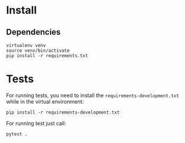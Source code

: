 # Install
## Dependencies

```
virtualenv venv
source venv/bin/activate
pip install -r requirements.txt
```

# Tests
For running tests, you need to install the `requirements-development.txt` while in the virtual environment:

```
pip install -r requirements-development.txt
```

For running test just call:

```
pytest .
```